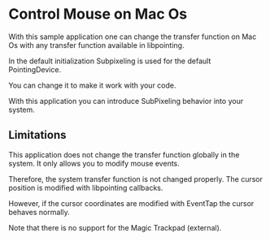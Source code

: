 # Control Mouse on Mac Os

With this sample application one can change the transfer function on Mac Os with any transfer function available in libpointing.

In the default initialization Subpixeling is used for the default PointingDevice.

You can change it to make it work with your code.

With this application you can introduce SubPixeling behavior into your system.

## Limitations

This application does not change the transfer function globally in the system. It only allows you to modify mouse events.

Therefore, the system transfer function is not changed properly. The cursor position is modified with libpointing callbacks.

However, if the cursor coordinates are modified with EventTap the cursor behaves normally.

Note that there is no support for the Magic Trackpad (external).